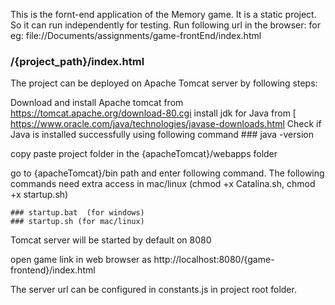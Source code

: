  This is the fornt-end application of the Memory game.
 It is a static project. So it can run independently for testing.
 Run following url in the browser: for eg: file://Documents/assignments/game-frontEnd/index.html 

### /{project_path}/index.html 

 The project can be deployed on Apache Tomcat server by following steps:

Download and install Apache tomcat from https://tomcat.apache.org/download-80.cgi
install jdk for Java from [ https://www.oracle.com/java/technologies/javase-downloads.html
Check if Java is installed successfully using following command
    ### java -version
    
 copy paste project folder in the {apacheTomcat}/webapps folder

go to {apacheTomcat}/bin path and enter following command.
The following commands need extra access in mac/linux (chmod +x Catalina.sh, chmod +x startup.sh)

    ### startup.bat  (for windows)
    ### startup.sh (for mac/linux)
    
Tomcat server will be started by default on 8080 

open game link in web browser as 
    http://localhost:8080/{game-frontend}/index.html

 The server url can be configured in constants.js in project root folder.


